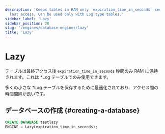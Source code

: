```yaml
---
description: 'Keeps tables in RAM only `expiration_time_in_seconds` seconds after
  last access. Can be used only with Log type tables.'
sidebar_label: 'Lazy'
sidebar_position: 20
slug: '/engines/database-engines/lazy'
title: 'Lazy'
---
```





# Lazy

テーブルは最終アクセス後 `expiration_time_in_seconds` 秒間のみ RAM に保持されます。これは \*Log テーブルでのみ使用できます。

多くの小さな \*Log テーブルを保存するために最適化されており、アクセス間の時間間隔が長いです。

## データベースの作成 {#creating-a-database}

```sql
CREATE DATABASE testlazy 
ENGINE = Lazy(expiration_time_in_seconds);
```
